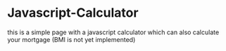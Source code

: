 # Javascript-Calculator
this is a simple page with a javascript calculator which can also calculate your mortgage (BMI is not yet implemented)
